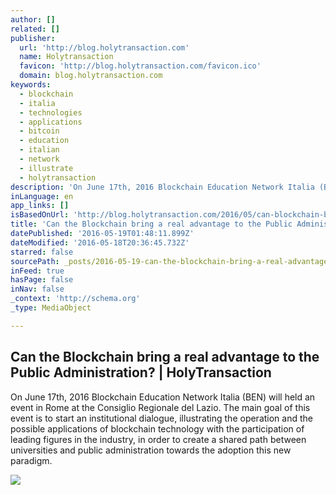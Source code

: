 ```yaml
---
author: []
related: []
publisher:
  url: 'http://blog.holytransaction.com'
  name: Holytransaction
  favicon: 'http://blog.holytransaction.com/favicon.ico'
  domain: blog.holytransaction.com
keywords:
  - blockchain
  - italia
  - technologies
  - applications
  - bitcoin
  - education
  - italian
  - network
  - illustrate
  - holytransaction
description: 'On June 17th, 2016 Blockchain Education Network Italia (BEN) will held an event in Rome at the Consiglio Regionale del Lazio. The main goal of this event is to start an institutional dialogue, illustrating the operation and the possible applications of blockchain technology with the participation of leading figures in the industry, in order to create a shared path between universities and public administration towards the adoption this new paradigm.'
inLanguage: en
app_links: []
isBasedOnUrl: 'http://blog.holytransaction.com/2016/05/can-blockchain-bring-real-advantage-to.html'
title: 'Can the Blockchain bring a real advantage to the Public Administration? | HolyTransaction'
datePublished: '2016-05-19T01:48:11.899Z'
dateModified: '2016-05-18T20:36:45.732Z'
starred: false
sourcePath: _posts/2016-05-19-can-the-blockchain-bring-a-real-advantage-to-the-public-admi.md
inFeed: true
hasPage: false
inNav: false
_context: 'http://schema.org'
_type: MediaObject

---
```

<article style=""><h1>Can the Blockchain bring a real advantage to the Public Administration? | HolyTransaction</h1><p>On June 17th, 2016 Blockchain Education Network Italia (BEN) will held an event in Rome at the Consiglio Regionale del Lazio. The main goal of this event is to start an institutional dialogue, illustrating the operation and the possible applications of blockchain technology with the participation of leading figures in the industry, in order to create a shared path between universities and public administration towards the adoption this new paradigm.</p><img src="https://2.bp.blogspot.com/-TrexHoOiQ6s/VzygLssETEI/AAAAAAAAAdc/QrCXQRugFd4ZHqMPXqLNRusuD3x-trjNgCLcB/w1200-h630-p-nu/AAEAAQAAAAAAAAOnAAAAJDA2NGFjMmUxLTA0MWItNDJmZi05ZDM2LThhMTVjZTIyYTA0ZQ.png" /></article>